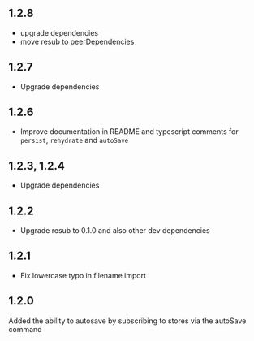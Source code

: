## 1.2.8
- upgrade dependencies
- move resub to peerDependencies

## 1.2.7
- Upgrade dependencies

## 1.2.6
- Improve documentation in README and typescript comments for `persist`, `rehydrate` and `autoSave`
## 1.2.3, 1.2.4
- Upgrade dependencies

## 1.2.2
- Upgrade resub to 0.1.0 and also other dev dependencies

## 1.2.1
- Fix lowercase typo in filename import

## 1.2.0
Added the ability to autosave by subscribing to stores via the autoSave command